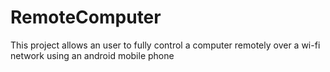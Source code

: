 # RemoteComputer
This project allows an user to fully control a computer remotely over a wi-fi network using an android mobile phone
